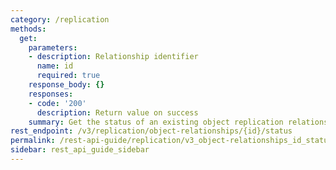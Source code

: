 ```yaml
---
category: /replication
methods:
  get:
    parameters:
    - description: Relationship identifier
      name: id
      required: true
    response_body: {}
    responses:
    - code: '200'
      description: Return value on success
    summary: Get the status of an existing object replication relationship.
rest_endpoint: /v3/replication/object-relationships/{id}/status
permalink: /rest-api-guide/replication/v3_object-relationships_id_status.html
sidebar: rest_api_guide_sidebar
---
```


